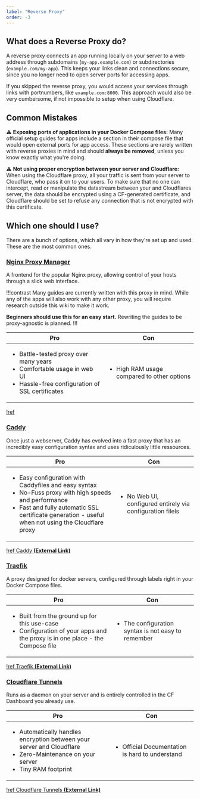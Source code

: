 ```yaml
---
label: "Reverse Proxy"
order: -3
---
```


## What does a Reverse Proxy do? 

A reverse proxy connects an app running locally on your server to a web address through subdomains (`my-app.example.com`) or subdirectories (`example.com/my-app`). This keeps your links clean and connections secure, since you no longer need to open server ports for accessing apps.

If you skipped the reverse proxy, you would access your services through links with portnumbers, like `example.com:8000`. This approach would also be very cumbersome, if not impossible to setup when using Cloudflare.

## Common Mistakes

⚠️ **Exposing ports of applications in your Docker Compose files:** Many official setup guides for apps include a section in their compose file that would open external ports for app access. These sections are rarely written with reverse proxies in mind and should **always be removed**, unless you know exactly what you're doing.

⚠ **Not using proper encryption between your server and Cloudflare:** When using the Cloudflare proxy, all your traffic is sent from your server to Cloudflare, who pass it on to your users. To make sure that no one can intercept, read or manipulate the datastream between your and Cloudflares server, the data should be encrypted using a CF-generated certificate, and Cloudflare should be set to refuse any connection that is not encrypted with this certificate. 

## Which one should I use?

There are a bunch of options, which all vary in how they're set up and used. These are the most common ones.

### <a href="https://nginxproxymanager.com/guide/" target="_blank">Nginx Proxy Manager</a>
A frontend for the popular Nginx proxy, allowing control of your hosts through a slick web interface.

!!!contrast
Many guides are currently written with this proxy in mind. While any of the apps will also work with any other proxy, you will require research outside this wiki to make it work.

**Beginners should use this for an easy start.** Rewriting the guides to be proxy-agnostic is planned.
!!!

| Pro | Con |
|---|---|
| <ul><li>Battle-tested proxy over many years</li><li>Comfortable usage in web UI</li><li>Hassle-free configuration of SSL certificates</li> </ul> | <ul> <li>High RAM usage compared to other options</li> </ul> |

[!ref](./nginx.md)

### <a href="https://caddyserver.com/docs/quick-starts/reverse-proxy" target="_blank">Caddy</a>

Once just a webserver, Caddy has evolved into a fast proxy that has an incredibly easy configuration syntax and uses ridiculously little ressources. 

| Pro | Con |
|---|---|
| <ul><li>Easy configuration with Caddyfiles and easy syntax</li><li>No-Fuss proxy with high speeds and performance</li><li>Fast and fully automatic SSL certificate generation - useful when not using the Cloudflare proxy</li> </ul> | <ul> <li>No Web UI, configured entirely via configuration filels</li> </ul> |

[!ref Caddy **(External Link)**](./caddy.md)

### <a href="https://doc.traefik.io/traefik/" target="_blank">Traefik</a>
A proxy designed for docker servers, configured through labels right in your Docker Compose files.

| Pro | Con |
|---|---|
| <ul><li>Built from the ground up for this use-case</li><li>Configuration of your apps and the proxy is in one place - the Compose file</li> </ul> | <ul> <li>The configuration syntax is not easy to remember</li> </ul> |

[!ref Traefik **(External Link)**](./traefik.md)

### <a href="https://developers.cloudflare.com/cloudflare-one/connections/connect-networks/" target="_blank">Cloudflare Tunnels</a>

Runs as a daemon on your server and is entirely controlled in the CF Dashboard you already use.

| Pro | Con |
|---|---|
| <ul><li>Automatically handles encryption between your server and Cloudflare</li><li>Zero-Maintenance on your server</li><li>Tiny RAM footprint</li> </ul> | <ul> <li>Official Documentation is hard to understand</li> </ul> |

[!ref Cloudflare Tunnels **(External Link)**](./cf-tunnels.md)
